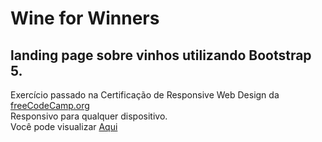 # Wine for Winners

## landing page sobre vinhos utilizando Bootstrap 5.
Exercício passado na Certificação de Responsive Web Design da <a href="freecodecamp.org">freeCodeCamp.org</a> <br/>
Responsivo para qualquer dispositivo. <br/>
Você pode visualizar <a href="https://eliasinacio.github.io/wine-for-winners/index.html">Aqui</a>
